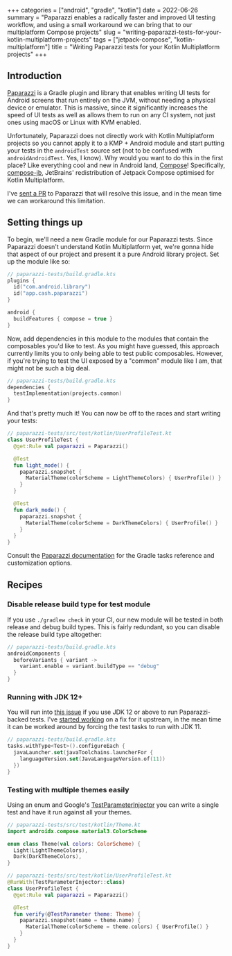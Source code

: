 +++
categories = ["android", "gradle", "kotlin"]
date = 2022-06-26
summary = "Paparazzi enables a radically faster and improved UI testing workflow, and using a small workaround we can bring that to our multiplatform Compose projects"
slug = "writing-paparazzi-tests-for-your-kotlin-multiplatform-projects"
tags = ["jetpack-compose", "kotlin-multiplatform"]
title = "Writing Paparazzi tests for your Kotlin Multiplatform projects"
+++

## Introduction

[Paparazzi] is a Gradle plugin and library that enables writing UI tests for Android screens that run entirely on the JVM, without needing a physical device or emulator. This is massive, since it significantly increases the speed of UI tests as well as allows them to run on any CI system, not just ones using macOS or Linux with KVM enabled.

Unfortunately, Paparazzi does not directly work with Kotlin Multiplatform projects so you cannot apply it to a KMP + Android module and start putting your tests in the `androidTest` source set (not to be confused with `androidAndroidTest`. Yes, I know). Why would you want to do this in the first place? Like everything cool and new in Android land, [Compose]! Specifically, [compose-jb], JetBrains' redistribution of Jetpack Compose optimised for Kotlin Multiplatform.

I've [sent a PR] to Paparazzi that will resolve this issue, and in the mean time we can workaround this limitation.

## Setting things up

To begin, we'll need a new Gradle module for our Paparazzi tests. Since Paparazzi doesn't understand Kotlin Multiplatform yet, we're gonna hide that aspect of our project and present it a pure Android library project. Set up the module like so:

```kotlin
// paparazzi-tests/build.gradle.kts
plugins {
  id("com.android.library")
  id("app.cash.paparazzi")
}

android {
  buildFeatures { compose = true }
}
```

Now, add dependencies in this module to the modules that contain the composables you'd like to test. As you might have guessed, this approach currently limits you to only being able to test public composables. However, if you're trying to test the UI exposed by a "common" module like I am, that might not be such a big deal.

```kotlin
// paparazzi-tests/build.gradle.kts
dependencies {
  testImplementation(projects.common)
}
```

And that's pretty much it! You can now be off to the races and start writing your tests:

```kotlin
// paparazzi-tests/src/test/kotlin/UserProfileTest.kt
class UserProfileTest {
  @get:Rule val paparazzi = Paparazzi()

  @Test
  fun light_mode() {
    paparazzi.snapshot {
      MaterialTheme(colorScheme = LightThemeColors) { UserProfile() }
    }
  }

  @Test
  fun dark_mode() {
    paparazzi.snapshot {
      MaterialTheme(colorScheme = DarkThemeColors) { UserProfile() }
    }
  }
}
```

Consult the [Paparazzi documentation] for the Gradle tasks reference and customization options.

## Recipes

### Disable release build type for test module

If you use `./gradlew check` in your CI, our new module will be tested in both release and debug build types. This is fairly redundant, so you can disable the release build type altogether:

```kotlin
// paparazzi-tests/build.gradle.kts
androidComponents {
  beforeVariants { variant ->
    variant.enable = variant.buildType == "debug"
  }
}
```

### Running with JDK 12+

You will run into [this issue] if you use JDK 12 or above to run Paparazzi-backed tests. I've [started working] on a fix for it upstream, in the mean time it can be worked around by forcing the test tasks to run with JDK 11.

```kotlin
// paparazzi-tests/build.gradle.kts
tasks.withType<Test>().configureEach {
  javaLauncher.set(javaToolchains.launcherFor {
    languageVersion.set(JavaLanguageVersion.of(11))
  })
}
```

### Testing with multiple themes easily

Using an enum and Google's [TestParameterInjector] you can write a single test and have it run against all your themes.

```kotlin
// paparazzi-tests/src/test/kotlin/Theme.kt
import androidx.compose.material3.ColorScheme

enum class Theme(val colors: ColorScheme) {
  Light(LightThemeColors),
  Dark(DarkThemeColors),
}
```

```kotlin
// paparazzi-tests/src/test/kotlin/UserProfileTest.kt
@RunWith(TestParameterInjector::class)
class UserProfileTest {
  @get:Rule val paparazzi = Paparazzi()

  @Test
  fun verify(@TestParameter theme: Theme) {
    paparazzi.snapshot(name = theme.name) {
      MaterialTheme(colorScheme = theme.colors) { UserProfile() }
    }
  }
}
```

[paparazzi]: https://github.com/cashapp/paparazzi
[compose]: https://d.android.com/jetpack/compose
[compose-jb]: https://github.com/jetbrains/compose-jb
[sent a pr]: https://github.com/cashapp/paparazzi/pull/450
[paparazzi documentation]: https://cashapp.github.io/paparazzi
[this issue]: https://github.com/cashapp/paparazzi/issues/409
[started working]: https://github.com/cashapp/paparazzi/pull/474
[testparameterinjector]: https://github.com/google/TestParameterInjector
